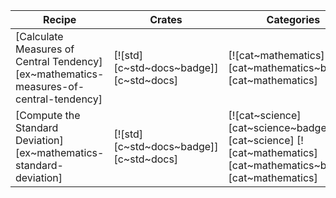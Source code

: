 | Recipe | Crates | Categories |
|--------|--------|------------|
| [Calculate Measures of Central Tendency][ex~mathematics-measures-of-central-tendency] | [![std][c~std~docs~badge]][c~std~docs] | [![cat~mathematics][cat~mathematics~badge]][cat~mathematics] |
| [Compute the Standard Deviation][ex~mathematics-standard-deviation] | [![std][c~std~docs~badge]][c~std~docs] | [![cat~science][cat~science~badge]][cat~science] [![cat~mathematics][cat~mathematics~badge]][cat~mathematics] |
